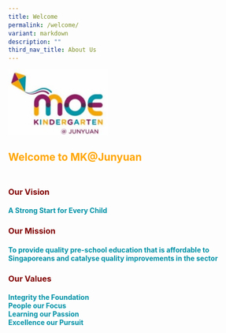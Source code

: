 ```yaml
---
title: Welcome
permalink: /welcome/
variant: markdown
description: ""
third_nav_title: About Us
---
```

<img style="width: 40%" height="50%" width="50%" alt="" src="/images/MK_logo.jpg">

## <b><font color="orange">Welcome to MK@Junyuan</font></b><br><br>

### <b><font color="maroon">Our Vision</font></b>
#### <font color="#0091A6">A Strong Start for Every Child</font>

### <b><font color="maroon">Our Mission</font>
#### <font color="#0091A6">To provide quality pre-school education that is affordable to Singaporeans and catalyse quality improvements in the sector</font>

### <b><font color="maroon">Our Values</font></b>
#### <font color="#0091A6">Integrity the Foundation<br>People our Focus <br>Learning our Passion<br>Excellence our Pursuit</font></b>
